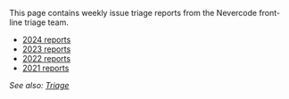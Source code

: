 This page contains weekly issue triage reports from the Nevercode front-line triage team.

- [2024 reports](2024-Issue-Triage-Reports.md)
- [2023 reports](2023-Issue-Triage-Reports.md)
- [2022 reports](2022---Issue-Triage-Reports.md)
- [2021 reports](2021---Issue-Triage-Reports.md)

_See also: [Triage](../../triage/README.md)_